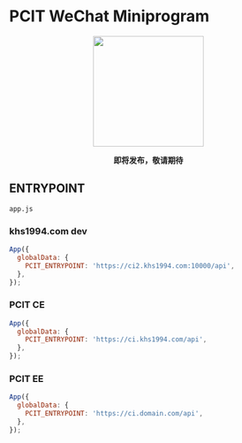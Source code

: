 # PCIT WeChat Miniprogram

<p align="center">
<img width="200" src="https://user-images.githubusercontent.com/16733187/49062650-de41ea00-f24f-11e8-9f22-99b5cd3d0195.jpg">
</p>

<p align="center"><strong>即将发布，敬请期待</strong></p>

## ENTRYPOINT

`app.js`

### khs1994.com dev

```js
App({
  globalData: {
    PCIT_ENTRYPOINT: 'https://ci2.khs1994.com:10000/api',
  },
});
```

### PCIT CE

```js
App({
  globalData: {
    PCIT_ENTRYPOINT: 'https://ci.khs1994.com/api',
  },
});
```

### PCIT EE

```js
App({
  globalData: {
    PCIT_ENTRYPOINT: 'https://ci.domain.com/api',
  },
});
```
